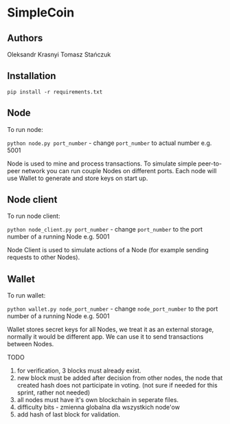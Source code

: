 # SimpleCoin

## Authors
Oleksandr Krasnyi
Tomasz Stańczuk

## Installation

`pip install -r requirements.txt`

## Node

To run node:

`python node.py port_number` - change `port_number` to actual number e.g. 5001

Node is used to mine and process transactions. To simulate simple peer-to-peer network you can run couple Nodes on different ports.
Each node will use Wallet to generate and store keys on start up.

## Node client

To run node client:

`python node_client.py port_number` - change `port_number` to the port number of a running Node e.g. 5001

Node Client is used to simulate actions of a Node (for example sending requests to other Nodes).

## Wallet

To run wallet:

`python wallet.py node_port_number` - change `node_port_number` to the port number of a running Node e.g. 5001

Wallet stores secret keys for all Nodes, we treat it as an external storage, normally it would be different app.
We can use it to send transactions between Nodes.


TODO
1. for verification, 3 blocks must already exist.
2. new block must be added after decision from other nodes, the node that created hash does not participate in voting. (not sure if needed for this sprint, rather not needed)
3. all nodes must have it's own blockchain in seperate files.
4. difficulty bits - zmienna globalna dla wszystkich node'ow
5. add hash of last block for validation.

